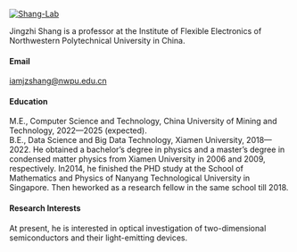 

[![Shang-Lab](https://img.shields.io/badge/Shang-Lab-github-blue?logo=github)]([https://github.com/Shang-Lab])

Jingzhi Shang is a professor at the Institute of Flexible Electronics of Northwestern Polytechnical University in China. 

#### Email
iamjzshang@nwpu.edu.cn

#### Education
M.E., Computer Science and Technology, China University of Mining and Technology, 2022—2025 (expected).\
B.E., Data Science and Big Data Technology, Xiamen University, 2018—2022.
He obtained a bachelor’s degree in physics and a master’s degree in condensed matter physics from Xiamen University in 2006 and 2009, respectively. 
In2014, he finished the PHD study at the School of Mathematics and Physics of Nanyang Technological University in Singapore. Then heworked as a research fellow in the same school till 2018. 

#### Research Interests
At present, he is interested in optical investigation of two-dimensional semiconductors and their light-emitting devices.

